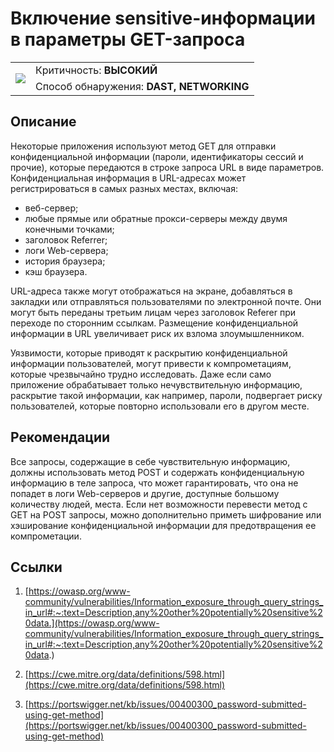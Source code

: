 # Включение sensitive-информации в параметры GET-запроса

<table class='noborder'>
    <colgroup>
      <col/>
      <col/>
    </colgroup>
    <tbody>
      <tr>
        <td rowspan="2"><img src="../../../img/defekt_vysokij.png"/></td>
        <td>Критичность:<strong> ВЫСОКИЙ</strong></td>
      </tr>
      <tr>
        <td>Способ обнаружения:<strong> DAST, NETWORKING</strong></td>
      </tr>
    </tbody>
</table>

## Описание

Некоторые приложения используют метод GET для отправки конфиденциальной информации (пароли, идентификаторы сессий и прочие), которые передаются в строке запроса URL в виде параметров. Конфиденциальная информация в URL-адресах может регистрироваться в самых разных местах, включая:

* веб-сервер;
* любые прямые или обратные прокси-серверы между двумя конечными точками;
* заголовок Referrer;
* логи Web-сервера;
* история браузера;
* кэш браузера.

URL-адреса также могут отображаться на экране, добавляться в закладки или отправляться пользователями по электронной почте. Они могут быть переданы третьим лицам через заголовок Referer при переходе по сторонним ссылкам. Размещение конфиденциальной информации в URL увеличивает риск их взлома злоумышленником.

Уязвимости, которые приводят к раскрытию конфиденциальной информации пользователей, могут привести к компрометациям, которые чрезвычайно трудно исследовать. Даже если само приложение обрабатывает только нечувствительную информацию, раскрытие такой информации, как например, пароли, подвергает риску пользователей, которые повторно использовали его в другом месте.

## Рекомендации

Все запросы, содержащие в себе чувствительную информацию, должны использовать метод POST и содержать конфиденциальную информацию в теле запроса, что может гарантировать, что она не попадет в логи Web-серверов и другие, доступные большому количеству людей, места. Если нет возможности перевести метод с GET на POST запросы, можно дополнительно приметь шифрование или хэширование конфиденциальной информации для предотвращения ее компрометации.

## Ссылки

1. [https://owasp.org/www-community/vulnerabilities/Information_exposure_through_query_strings_in_url#:~:text=Description,any%20other%20potentially%20sensitive%20data.](https://owasp.org/www-community/vulnerabilities/Information_exposure_through_query_strings_in_url#:~:text=Description,any%20other%20potentially%20sensitive%20data.)

2. [https://cwe.mitre.org/data/definitions/598.html](https://cwe.mitre.org/data/definitions/598.html)

3. [https://portswigger.net/kb/issues/00400300_password-submitted-using-get-method](https://portswigger.net/kb/issues/00400300_password-submitted-using-get-method)